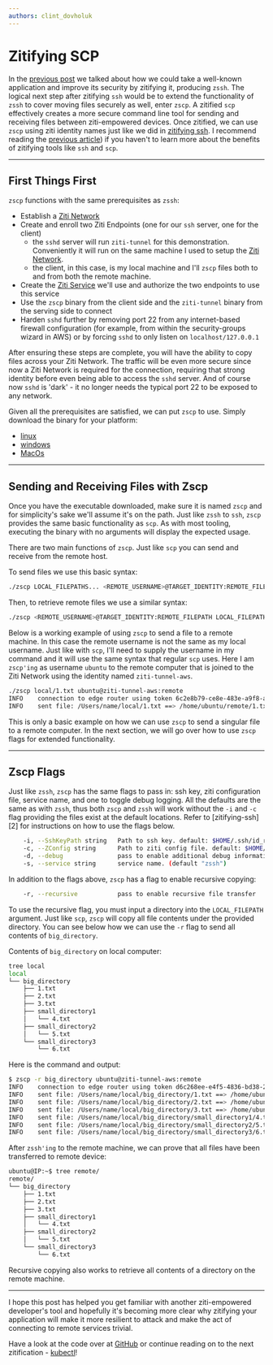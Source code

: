 ```yaml
---
authors: clint_dovholuk
---
```


# Zitifying SCP

In the [previous post][1] we talked about how we could take a well-known application and improve its security by zitifying it, producing `zssh`. The logical next step after zitifying `ssh` would be to extend the functionality of `zssh` to cover moving files securely as well, enter `zscp`. A zitified `scp` effectively creates a more secure command line tool for sending and receiving files between ziti-empowered devices. Once zitified, we can use `zscp` using ziti identity names just like we did in [zitifying ssh][1]. I recommend reading the [previous article][1]) if you haven't to learn more about the benefits of zitifying tools like `ssh` and `scp`.

* * *

## First Things First

`zscp` functions with the same prerequisites as `zssh`:

* Establish a [Ziti Network][2]
* Create and enroll two Ziti Endpoints (one for our `ssh` server, one for the client)
    * the `sshd` server will run `ziti-tunnel` for this demonstration. Conveniently it will run on the same machine I used to setup the [Ziti Network][3].
    * the client, in this case, is my local machine and I'll `zscp` files both to and from both the remote machine.
* Create the [Ziti Service][4] we'll use and authorize the two endpoints to use this service
* Use the `zscp` binary from the client side and the `ziti-tunnel` binary from the serving side to connect
* Harden `sshd` further by removing port 22 from any internet-based firewall configuration (for example, from within the security-groups wizard in AWS) or by forcing `sshd` to only listen on `localhost/127.0.0.1`

After ensuring these steps are complete, you will have the ability to copy files across your Ziti Network. The traffic will be even more secure since now a Ziti Network is required for the connection, requiring that strong identity before even being able to access the `sshd` server. And of course now `sshd` is 'dark' - it no longer needs the typical port 22 to be exposed to any network.

Given all the prerequisites are satisfied, we can put `zscp` to use. Simply download the binary for your platform:

* [linux][5]
* [windows][6]
* [MacOs][7]

<span></span>

* * *

## Sending and Receiving Files with Zscp

Once you have the executable downloaded, make sure it is named `zscp` and for simplicity's sake we'll assume it's on the path. Just like `zssh` to `ssh`, `zscp` provides the same basic functionality as `scp`. As with most tooling, executing the binary with no arguments will display the expected usage.

There are two main functions of `zscp`. Just like `scp` you can send and receive from the remote host.

To send files we use this basic syntax:

```bash
./zscp LOCAL_FILEPATHS... <REMOTE_USERNAME>@TARGET_IDENTITY:REMOTE_FILEPATH
```

Then, to retrieve remote files we use a similar syntax:

```bash
./zscp <REMOTE_USERNAME>@TARGET_IDENTITY:REMOTE_FILEPATH LOCAL_FILEPATH
```

Below is a working example of using `zscp` to send a file to a remote machine. In this case the remote username is not the same as my local username. Just like with `scp`, I'll need to supply the username in my command and it will use the same syntax that regular `scp` uses. Here I am `zscp'ing` as username `ubuntu` to the remote computer that is joined to the Ziti Network using the identity named `ziti-tunnel-aws`.

```bash
./zscp local/1.txt ubuntu@ziti-tunnel-aws:remote
INFO    connection to edge router using token 6c2e8b79-ce8e-483e-a9f8-a930530e706a
INFO    sent file: /Users/name/local/1.txt ==> /home/ubuntu/remote/1.txt
```

This is only a basic example on how we can use `zscp` to send a singular file to a remote computer. In the next section, we will go over how to use `zscp` flags for extended functionality.

* * *

## Zscp Flags

Just like `zssh`, `zscp` has the same flags to pass in: ssh key, ziti configuration file, service name, and one to toggle debug logging. All the defaults are the same as with `zssh`, thus both `zscp` and `zssh` will work without the `-i` and `-c` flag providing the files exist at the default locations. Refer to \[zitifying-ssh\]\[2\] for instructions on how to use the flags below.

```bash
    -i, --SshKeyPath string   Path to ssh key. default: $HOME/.ssh/id_rsa
    -c, --ZConfig string      Path to ziti config file. default: $HOME/.ziti/zssh.json
    -d, --debug               pass to enable additional debug information
    -s, --service string      service name. (default "zssh")
```

In addition to the flags above, `zscp` has a flag to enable recursive copying:

```bash
    -r, --recursive           pass to enable recursive file transfer
```

To use the recursive flag, you must input a directory into the `LOCAL_FILEPATH` argument. Just like `scp`, `zscp` will copy all file contents under the provided directory. You can see below how we can use the `-r` flag to send all contents of `big_directory`.

Contents of `big_directory` on local computer:

```bash
tree local
local
└── big_directory
    ├── 1.txt
    ├── 2.txt
    ├── 3.txt
    ├── small_directory1
    │   └── 4.txt
    ├── small_directory2
    │   └── 5.txt
    └── small_directory3
        └── 6.txt
```

Here is the command and output:

```bash
$ zscp -r big_directory ubuntu@ziti-tunnel-aws:remote
INFO    connection to edge router using token d6c268ee-e4f5-4836-bd38-2fc1558257aa
INFO    sent file: /Users/name/local/big_directory/1.txt ==> /home/ubuntu/remote/big_directory/1.txt
INFO    sent file: /Users/name/local/big_directory/2.txt ==> /home/ubuntu/remote/big_directory/2.txt
INFO    sent file: /Users/name/local/big_directory/3.txt ==> /home/ubuntu/remote/big_directory/3.txt
INFO    sent file: /Users/name/local/big_directory/small_directory1/4.txt ==> /home/ubuntu/remote/big_directory/small_directory1/4.txt
INFO    sent file: /Users/name/local/big_directory/small_directory2/5.txt ==> /home/ubuntu/remote/big_directory/small_directory2/5.txt
INFO    sent file: /Users/name/local/big_directory/small_directory3/6.txt ==> /home/ubuntu/remote/big_directory/small_directory3/6.txt
```

After `zssh'ing` to the remote machine, we can prove that all files have been transferred to remote device:

```bash
ubuntu@IP:~$ tree remote/
remote/
└── big_directory
    ├── 1.txt
    ├── 2.txt
    ├── 3.txt
    ├── small_directory1
    │   └── 4.txt
    ├── small_directory2
    │   └── 5.txt
    └── small_directory3
        └── 6.txt
```

Recursive copying also works to retrieve all contents of a directory on the remote machine.

* * *

I hope this post has helped you get familiar with another ziti-empowered developer's tool and hopefully it's becoming more clear why zitifying your application will make it more resilient to attack and make the act of connecting to remote services trivial.

Have a look at the code over at [GitHub][8] or continue reading on to the next zitification - [kubectl][9]!

[1]: /blog/zitification/zitifying-ssh/

[2]: /docs/quickstarts/network/hosted

[3]: /docs/introduction/intro#overview-of-a-ziti-network

[4]: /docs/core-concepts/services/overview

[5]: https://github.com/openziti-incubator/zssh/releases/latest/download/zscp-linux-amd64

[6]: https://github.com/openziti-incubator/zssh/releases/latest/download/zscp-windows-amd64.exe

[7]: https://github.com/openziti-incubator/zssh/releases/latest/download/zscp-macos-amd64

[8]: https://github.com/openziti-incubator/zssh/tree/main/zssh/zscp

[9]: /blog/zitification/kubernetes/
